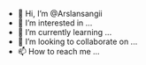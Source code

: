 - 👋 Hi, I’m @Arslansangii
- 👀 I’m interested in ...
- 🌱 I’m currently learning ...
- 💞️ I’m looking to collaborate on ...
- 📫 How to reach me ...

<!---
Arslansangii/Arslansangii is a ✨ special ✨ repository because its `README.md` (this file) appears on your GitHub profile.
You can click the Preview link to take a look at your changes.
--->
